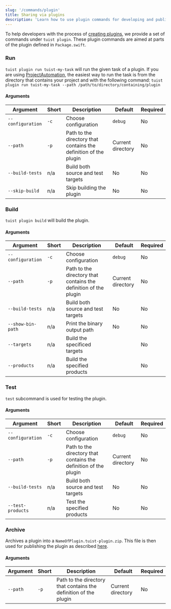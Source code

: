 ```yaml
---
slug: '/commands/plugin'
title: Sharing via plugins
description: 'Learn how to use plugin commands for developing and publishing Tuist plugins.'
---
```


To help developers with the process of [creating plugins](plugins/creating-plugins.md),
we provide a set of commands under `tuist plugin`. These plugin commands are aimed at parts of the plugin defined in `Package.swift`.

### Run

`tuist plugin run tuist-my-task` will run the given task of a plugin. If you are using [ProjectAutomation](task/#projectautomation), the easiest way to run the task is from the directory that contains your project and with the following command:
`tuist plugin run tuist-my-task --path /path/to/directory/containing/plugin`

#### Arguments

| Argument | Short | Description | Default | Required |
| ------------------ | ----- | ------------------------- | ------- | -------- |
| `--configuration` | `-c`  | Choose configuration | `debug` | No |
| `--path`  | `-p`  | Path to the directory that contains the definition of the plugin | Current directory | No |
| `--build-tests` | n/a | Build both source and test targets | No | No |
| `--skip-build` | n/a | Skip building the plugin | No | No |

### Build

`tuist plugin build` will build the plugin.

#### Arguments

| Argument | Short | Description | Default | Required |
| ------------------ | ----- | ------------------------- | ------- | -------- |
| `--configuration` | `-c`  | Choose configuration | `debug` | No |
| `--path`  | `-p`  | Path to the directory that contains the definition of the plugin | Current directory | No |
| `--build-tests` | n/a | Build both source and test targets | No | No |
| `--show-bin-path` | n/a | Print the binary output path | No | No |
| `--targets` | n/a | Build the specificed targets |  | No |
| `--products` | n/a | Build the specified products | | No |

### Test

`test` subcommand is used for testing the plugin.

#### Arguments

| Argument | Short | Description | Default | Required |
| ------------------ | ----- | ------------------------- | ------- | -------- |
| `--configuration` | `-c`  | Choose configuration | `debug` | No |
| `--path`  | `-p`  | Path to the directory that contains the definition of the plugin | Current directory | No |
| `--build-tests` | n/a | Build both source and test targets | No | No |
| `--test-products` | n/a | Test the specified products | No | No |

### Archive

Archives a plugin into a `NameOfPlugin.tuist-plugin.zip`. This file is then used for publishing the plugin as described [here](plugins/creating-plugins.md).

#### Arguments

| Argument | Short | Description | Default | Required |
| ------------------ | ----- | ------------------------- | ------- | -------- |
| `--path`  | `-p`  | Path to the directory that contains the definition of the plugin | Current directory | No |